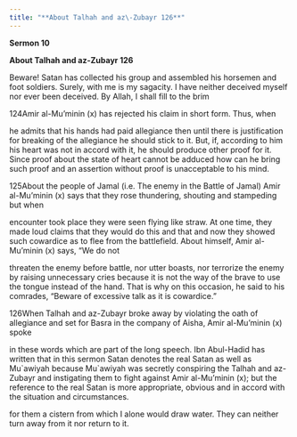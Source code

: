 ```yaml
---
title: "**About Talhah and az\-Zubayr 126**" 
---
```

**Sermon 10**

**About Talhah and az\-Zubayr 126**

Beware\! Satan has collected his group and assembled his horsemen and foot soldiers\. Surely, with me is my sagacity\. I have neither deceived myself nor ever been deceived\. By Allah, I shall fill to the brim

124Amir al\-Mu’minin \(x\) has rejected his claim in short form\. Thus, when

he admits that his hands had paid allegiance then until there is justification for breaking of the allegiance he should stick to it\. But, if, according to him his heart was not in accord with it, he should produce other proof for it\. Since proof about the state of heart cannot be adduced how can he bring such proof and an assertion without proof is unacceptable to his mind\.

125About the people of Jamal \(i\.e\. The enemy in the Battle of Jamal\) Amir al\-Mu’minin \(x\) says that they rose thundering, shouting and stampeding but when

encounter took place they were seen flying like straw\. At one time, they made loud claims that they would do this and that and now they showed such cowardice as to flee from the battlefield\. About himself, Amir al\-Mu’minin \(x\) says, “We do not

threaten the enemy before battle, nor utter boasts, nor terrorize the enemy by raising unnecessary cries because it is not the way of the brave to use the tongue instead of the hand\. That is why on this occasion, he said to his comrades, “Beware of excessive talk as it is cowardice\.”

126When Talhah and az\-Zubayr broke away by violating the oath of allegiance and set for Basra in the company of Aisha, Amir al\-Mu’minin \(x\) spoke

in these words which are part of the long speech\. Ibn Abul\-Hadid has written that in this sermon Satan denotes the real Satan as well as Mu\`awiyah because Mu\`awiyah was secretly conspiring the Talhah and az\-Zubayr and instigating them to fight against Amir al\-Mu’minin \(x\); but the reference to the real Satan is more appropriate, obvious and in accord with the situation and circumstances\.

<a id="page364"></a>for them a cistern from which I alone would draw water\. They can neither turn away from it nor return to it\.


